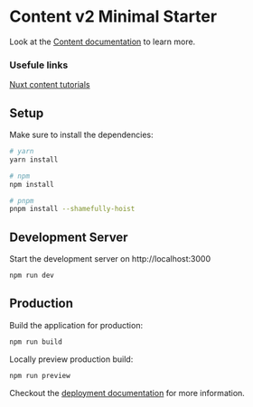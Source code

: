 # Content v2 Minimal Starter

Look at the [Content documentation](https://content-v2.nuxtjs.org/) to learn more.


### Usefule links

[Nuxt content tutorials](https://dev.to/mokkapps/create-a-blog-with-nuxt-content-v2-1i4d)

## Setup

Make sure to install the dependencies:

```bash
# yarn
yarn install

# npm
npm install

# pnpm
pnpm install --shamefully-hoist
```

## Development Server

Start the development server on http://localhost:3000

```bash
npm run dev
```

## Production

Build the application for production:

```bash
npm run build
```

Locally preview production build:

```bash
npm run preview
```

Checkout the [deployment documentation](https://v3.nuxtjs.org/docs/deployment) for more information.
